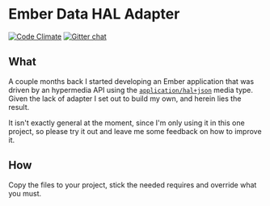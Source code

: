 # Ember Data HAL Adapter

[![Code Climate](https://codeclimate.com/github/locks/ember-data-hal-adapter.png)](https://codeclimate.com/github/locks/ember-data-hal-adapter)
[![Gitter chat](https://badges.gitter.im/locks/ember-data-hal-adapter.png)](https://gitter.im/locks/ember-data-hal-adapter)

## What

A couple months back I started developing an Ember application that was driven by an hypermedia API using the [`application/hal+json`][1] media type.
Given the lack of adapter I set out to build my own, and herein lies the result.

It isn't exactly general at the moment, since I'm only using it in this one project, so please try it out and leave me some feedback on how to improve it.

## How

Copy the files to your project, stick the needed requires and override what you must.

[1]: http://tools.ietf.org/html/draft-kelly-json-hal-06
